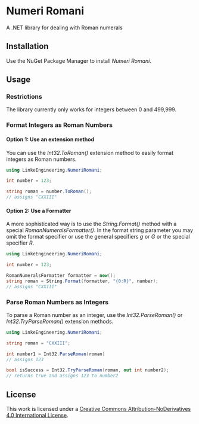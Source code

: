 # Numeri Romani

A .NET library for dealing with Roman numerals


## Installation

Use the NuGet Package Manager to install *Numeri Romani*.


## Usage

### Restrictions

The library currently only works for integers between 0 and 499,999.


### Format Integers as Roman Numbers

#### Option 1: Use an extension method

You can use the *Int32.ToRoman()* extension method to easily format integers as Roman numbers.

```cs
using LinkeEngineering.NumeriRomani;

int number = 123;

string roman = number.ToRoman();
// assigns "CXXIII"
```


#### Option 2: Use a Formatter

A more sophisticated way is to use the *String.Format()* method with a special *RomanNumeralsFormatter()*. In the format string parameter you may omit the format specifier or use the general specifiers *g* or *G* or the special specifier *R*.

```cs
using LinkeEngineering.NumeriRomani;

int number = 123;

RomanNumeralsFormatter formatter = new();
string roman = String.Format(formatter, "{0:R}", number);
// assigns "CXXIII"
```

### Parse Roman Numbers as Integers

To parse a Roman number as an integer, use the *Int32.ParseRoman()* or *Int32.TryParseRoman()* extension methods.

```cs
using LinkeEngineering.NumeriRomani;

string roman = "CXXIII";

int number1 = Int32.ParseRoman(roman)
// assigns 123

bool isSuccess = Int32.TryParseRoman(roman, out int number2);
// returns true and assigns 123 to number2
```


## License

This work is licensed under a [Creative Commons Attribution-NoDerivatives 4.0 International License](http://creativecommons.org/licenses/by-nd/4.0/).

